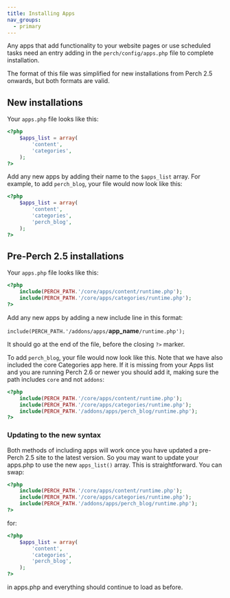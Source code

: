 ```yaml
---
title: Installing Apps
nav_groups:
  - primary
---
```


Any apps that add functionality to your website pages or use scheduled tasks need an entry adding in the `perch/config/apps.php` file to complete installation.

The format of this file was simplified for new installations from Perch 2.5 onwards, but both formats are valid.

## New installations

Your `apps.php` file looks like this:

```php
<?php
    $apps_list = array(
        'content',
        'categories',
    );
?>
```

Add any new apps by adding their name to the `$apps_list` array. For example, to add `perch_blog`, your file would now look like this:

```php
<?php
    $apps_list = array(
        'content',
        'categories',
        'perch_blog',
    );
?>
```

## Pre-Perch 2.5 installations

Your `apps.php` file looks like this:

```php
<?php
    include(PERCH_PATH.'/core/apps/content/runtime.php');
    include(PERCH_PATH.'/core/apps/categories/runtime.php');
?>
```

Add any new apps by adding a new include line in this format:

`include(PERCH_PATH.'/addons/apps/`**app\_name**`/runtime.php');`

It should go at the end of the file, before the closing `?>` marker.

To add `perch_blog`, your file would now look like this. Note that we have also included the core Categories app here. If it is missing from your Apps list and you are running Perch 2.6 or newer you should add it, making sure the path includes `core` and not `addons`:

```php
<?php
    include(PERCH_PATH.'/core/apps/content/runtime.php');
    include(PERCH_PATH.'/core/apps/categories/runtime.php');
    include(PERCH_PATH.'/addons/apps/perch_blog/runtime.php');
?>
```

### Updating to the new syntax

Both methods of including apps will work once you have updated a pre-Perch 2.5 site to the latest version. So you may want to update your apps.php to use the new `apps_list()` array. This is straightforward. You can swap:

```php
<?php
    include(PERCH_PATH.'/core/apps/content/runtime.php');
    include(PERCH_PATH.'/core/apps/categories/runtime.php');
    include(PERCH_PATH.'/addons/apps/perch_blog/runtime.php');
?>
```

for:

```php
<?php
    $apps_list = array(
        'content',
        'categories',
        'perch_blog',
    );
?>
```

in apps.php and everything should continue to load as before.
